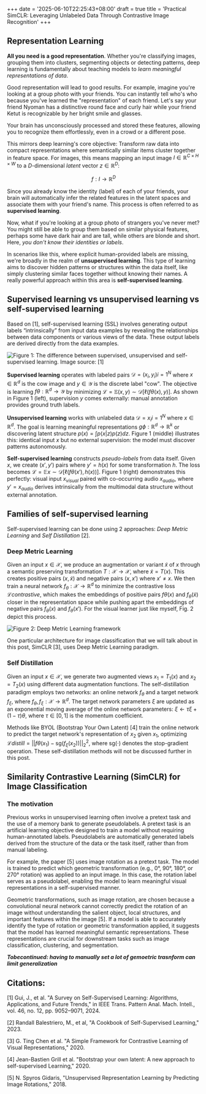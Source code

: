 +++
date = '2025-06-10T22:25:43+08:00'
draft = true
title = 'Practical SimCLR: Leveraging Unlabeled Data Through Contrastive Image Recognition'
+++

## Representation Learning

**All you need is a good representation**. Whether you're classifying images, grouping them into clusters, segmenting objects or detecting patterns, deep learning is fundamentally about teaching models to *learn meaningful representations of data*.

Good representation will lead to good results. For example, imagine you're looking at a group photo with your friends. You can instantly tell who's who because you've learned the "representation" of each friend. Let's say your friend Nyoman has a distinctive round face and curly hair while your friend Ketut is recognizable by her bright smile and glasses.

Your brain has unconsciously processed and stored these features, allowing you to recognize them effortlessly, even in a crowd or a different pose.

This mirrors deep learning's core objective: Transform raw data into compact representations where semantically similar items cluster together in feature space. For images, this means mapping an input image $I \in \mathbb{R}^{C \times H \times W}$ to a $D$-dimensional *latent* vector $z \in \mathbb{R}^D$:

$$ f: I \to \mathbb{R}^D $$

Since you already know the identity (label) of each of your friends, your brain will automatically infer the related features in the latent spaces and associate them with your friend's name. This process is often referred to as **supervised learning**.

Now, what if you're looking at a group photo of strangers you've never met? You might still be able to group them based on similar physical features, perhaps some have dark hair and are tall, while others are blonde and short. Here, *you don't know their identities or labels*.

In scenarios like this, where explicit human-provided labels are missing, we're broadly in the realm of **unsupervised learning**. This type of learning aims to discover hidden patterns or structures within the data itself, like simply clustering similar faces together without knowing their names. A really powerful approach within this area is **self-supervised learning**.

## Supervised learning vs unsupervised learning vs self-supervised learning

Based on [1], self-supervised learning (SSL) involves generating output labels “intrinsically” from input data examples by revealing the relationships between data components or various views of the data. These output labels are derived directly from the data examples. 

![Figure 1: The difference between supervised, unsupervised and self-supervised learning. Image source: [1]](/images/usl_vs_ssl.png)

**Supervised learning** operates with labeled pairs $\mathcal{D} = {(x_i, y_i)}{i=1}^N$ where $x \in \mathbb{R}^d$ is the cow image and $y \in \mathcal{Y}$ is the discrete label "cow". The objective is learning $f\theta: \mathbb{R}^d \rightarrow \mathcal{Y}$ by minimizing $\mathcal{L} = \mathbb{E}{(x,y) \sim \mathcal{D}}[\ell(f\theta(x), y)]$. As shown in Figure 1 (left), supervision $y$ comes externally: manual annotation provides ground truth labels.

**Unsupervised learning** works with unlabeled data $\mathcal{D} = {x_i}{i=1}^N$ where $x \in \mathbb{R}^d$. The goal is learning meaningful representations $g\phi: \mathbb{R}^d \rightarrow \mathbb{R}^k$ or discovering latent structure $p(x) = \int p(x|z)p(z)dz$. Figure 1 (middle) illustrates this: identical input $x$ but no external supervision: the model must discover patterns autonomously.

**Self-supervised learning** constructs *pseudo-labels* from data itself. Given $x$, we create $(x', y')$ pairs where $y' = h(x)$ for some transformation $h$. The loss becomes $\mathcal{L} = \mathbb{E}{x \sim \mathcal{D}}[\ell(f\theta(x'), h(x))]$. Figure 1 (right) demonstrates this perfectly: visual input $x_{visual}$ paired with co-occurring audio $x_{audio}$, where $y' = x_{audio}$ derives intrinsically from the multimodal data structure without external annotation.

## Families of self-supervised learning

Self-supervised learning can be done using 2 approaches: *Deep Metric Learning* and *Self Distillation* [2].

### Deep Metric Learning

Given an input $x \in \mathcal{X}$, we produce an augmentation or variant $\tilde{x}$ of $x$ through a semantic preserving transformation $T: \mathcal{X} \rightarrow \mathcal{X}$, where $\tilde{x} = T(x)$. This creates positive pairs $(x, \tilde{x})$ and negative pairs $(x, x')$ where $x' \neq x$. We then train a neural network $f_\theta: \mathcal{X} \rightarrow \mathbb{R}^d$ to minimize the contrastive loss $\mathcal{L}{contrastive}$, which makes the embeddings of positive pairs $f\theta(x)$ and $f_\theta(\tilde{x})$ closer in the representation space while pushing apart the embeddings of negative pairs $f_\theta(x)$ and $f_\theta(x')$. For the visual learner just like myself, Fig. 2 depict this process. 

![Figure 2: Deep Metric Learning framework](/images/deep-metric-learning.png)

One particular architecture for image classification that we will talk about in this post, SimCLR [3], uses Deep Metric Learning paradigm.

### Self Distillation

Given an input $x \in \mathcal{X}$, we generate two augmented views $x_1 = T_1(x)$ and $x_2 = T_2(x)$ using different data augmentation functions. The self-distillation paradigm employs two networks: an online network $f_\theta$ and a target network $f_\xi$, where $f_\theta, f_\xi: \mathcal{X} \rightarrow \mathbb{R}^d$. The target network parameters $\xi$ are updated as an exponential moving average of the online network parameters: $\xi \leftarrow \tau \xi + (1-\tau)\theta$, where $\tau \in [0,1]$ is the momentum coefficient.

Methods like BYOL (Bootstrap Your Own Latent) [4] train the online network to predict the target network's representation of $x_2$ given $x_1$, optimizing $\mathcal{L}{distill} = ||f\theta(x_1) - \text{sg}(f_\xi(x_2))||_2^2$, where $\text{sg}(\cdot)$ denotes the stop-gradient operation. These self-distillation methods will not be discussed further in this post.

## Similarity Contrastive Learning (SimCLR) for Image Classification
### The motivation

Previous works in unsupervised learning often involve a pretext task and the use of a memory bank to generate pseudolabels. A pretext task is an artificial learning objective designed to train a model without requiring human-annotated labels. Pseudolabels are automatically generated labels derived from the structure of the data or the task itself, rather than from manual labeling.

For example, the paper [5] uses image rotation as a pretext task. The model is trained to predict which geometric transformation (e.g., 0°, 90°, 180°, or 270° rotation) was applied to an input image. In this case, the rotation label serves as a pseudolabel, enabling the model to learn meaningful visual representations in a self-supervised manner.

Geometric transformations, such as image rotation, are chosen because a convolutional neural network cannot correctly predict the rotation of an image without understanding the salient object, local structures, and important features within the image [5]. If a model is able to accurately identify the type of rotation or geometric transformation applied, it suggests that the model has learned meaningful semantic representations. These representations are crucial for downstream tasks such as image classification, clustering, and segmentation.

***Tobecontinued: having to manually set a lot of gemoetric trasnform can limit generalization***

## Citations:

[1] Gui, J., et al. "A Survey on Self-Supervised Learning: Algorithms, Applications, and Future Trends," in IEEE Trans. Pattern Anal. Mach. Intell., vol. 46, no. 12, pp. 9052–9071, 2024.

[2] Randall Balestriero, M., et al, "A Cookbook of Self-Supervised Learning," 2023.

[3] G. Ting Chen et al. "A Simple Framework for Contrastive Learning of Visual Representations," 2020.

[4] Jean-Bastien Grill et al. "Bootstrap your own latent: A new approach to self-supervised Learning," 2020.

[5] N. Spyros Gidaris, "Unsupervised Representation Learning by Predicting Image Rotations," 2018.





